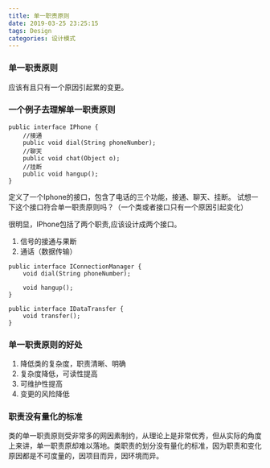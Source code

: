 ```yaml
---
title: 单一职责原则
date: 2019-03-25 23:25:15
tags: Design
categories: 设计模式
---
```


### 单一职责原则

应该有且只有一个原因引起累的变更。

### 一个例子去理解单一职责原则

```
public interface IPhone {
    //接通
    public void dial(String phoneNumber);
    //聊天
    public void chat(Object o);
    //挂断
    public void hangup();
}
```
定义了一个Iphone的接口，包含了电话的三个功能，接通、聊天、挂断。 试想一下这个接口符合单一职责原则吗？（一个类或者接口只有一个原因引起变化） 

很明显，IPhone包括了两个职责,应该设计成两个接口。

1. 信号的接通与果断
2. 通话（数据传输）

```
public interface IConnectionManager {
    void dial(String phoneNumber);

    void hangup();
}
```

```
public interface IDataTransfer {
    void transfer();
}
```

### 单一职责原则的好处
1. 降低类的复杂度，职责清晰、明确
2. 复杂度降低，可读性提高
3. 可维护性提高
4. 变更的风险降低

### 职责没有量化的标准
类的单一职责原则受非常多的网因素制约，从理论上是非常优秀，但从实际的角度上来讲，单一职责原却难以落地。类职责的划分没有量化的标准，因为职责和变化原因都是不可度量的，因项目而异，因环境而异。






